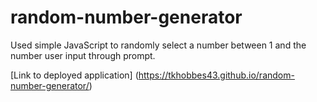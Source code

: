 # random-number-generator

Used simple JavaScript to randomly select a number between 1 and the number user input through prompt.

[Link to deployed application] (https://tkhobbes43.github.io/random-number-generator/)